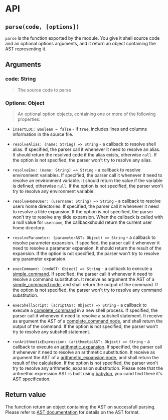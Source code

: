 # API

## `parse(code, [options])`

`parse` is the function exported by the module. You give it shell source code and an optional options arguments, and it return an object containing the AST representing it.

## Arguments

### code: String

>The source code to parse

### Options: Object

>An optional option objects, containing one or more of the following properties:

- `insertLOC: Boolean = false` - if `true`, includes lines and columns information in the source file.

- `resolveAlias: (name: String) => String` - a callback to resolve shell alias. If specified, the parser call it whenever it need to resolve an alias. It should return the resolved code if the alias exists, otherwise `null`. If the option is not specified, the parser won't try to resolve any alias.

- `resolveEnv: (name: String) => String` - a callback to resolve environment variables. If specified, the parser call it whenever it need to resolve an environment variable. It should return the value if the variable is defined, otherwise `null`. If the option is not specified, the parser won't try to resolve any environment variable.

- `resolveHomeUser: (username: String) => String` - a callback to resolve users home directories. If specified, the parser call it whenever it need to resolve a tilde expansion. If the option is not specified, the parser won't try to resolve any tilde expansion. When the callback is called with a null value for `username`, the callbackshould return the current user home directory.


- `resolveParameter: (parameterAST: Object) => String` - a callback to resolve parameter expansion. If specified, the parser call it whenever it need to resolve a parameter expansion. It should return the result of the expansion. If the option is not specified, the parser won't try to resolve any parameter expansion.

- `execCommand: (cmdAST: Object) => String` - a callback to execute a [simple_command](https://github.com/vorpaljs/bash-parser/blob/master/docs/ast.md#simple_command). If specified, the parser call it whenever it need to resolve a command substitution. It receive as argument the AST of a [simple_command node](https://github.com/vorpaljs/bash-parser/blob/master/docs/ast.md#simple_command), and shall return the output of the command. If the option is not specified, the parser won't try to resolve any command substitution.

- `execShellScript: (scriptAST: Object) => String` - a callback to execute a [complete_command](https://github.com/vorpaljs/bash-parser/blob/master/docs/ast.md#complete_command) in a new shell process. If specified, the parser call it whenever it need to resolve a subshell statement. It receive as argument the AST of a [complete_command node](https://github.com/vorpaljs/bash-parser/blob/master/docs/ast.md#complete_command), and shall return the output of the command. If the option is not specified, the parser won't try to resolve any subshell statement.

- `runArithmeticExpression: (arithmeticAST: Object) => String` - a callback to execute an [arithmetic_expansion](https://github.com/vorpaljs/bash-parser/blob/master/docs/ast.md#arithmetic_expansion). If specified, the parser call it whenever it need to resolve an arithmetic substitution. It receive as argument the AST of a [arithmetic_expansion node](https://github.com/vorpaljs/bash-parser/blob/master/docs/ast.md#arithmetic_expansion), and shall return the result of the calculation. If the option is not specified, the parser won't try to resolve any arithmetic_expansion substitution. Please note that the aritmethic expression AST is built using [babylon](https://github.com/babel/babylon), you cand find there it's AST specification.

## Return value

The function return an object containing the AST on successfull parsing. Please refer to [AST documentation](https://github.com/vorpaljs/bash-parser/blob/master/docs/ast.md) for details on the AST format.

